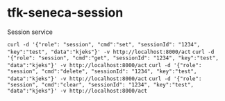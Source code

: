 # tfk-seneca-session
Session service

```curl -d '{"role": "session", "cmd":"set", "sessionId": "1234", "key":"test", "data":"kjeks"}' -v http://localhost:8000/act```
```curl -d '{"role": "session", "cmd":"get", "sessionId": "1234", "key":"test", "data":"kjeks"}' -v http://localhost:8000/act```
```curl -d '{"role": "session", "cmd":"delete", "sessionId": "1234", "key":"test", "data":"kjeks"}' -v http://localhost:8000/act```
```curl -d '{"role": "session", "cmd":"clear", "sessionId": "1234", "key":"test", "data":"kjeks"}' -v http://localhost:8000/act```